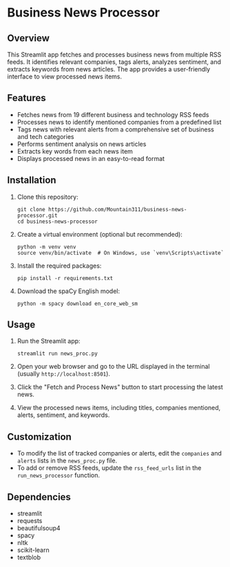 # Business News Processor

## Overview

This Streamlit app fetches and processes business news from multiple RSS feeds. It identifies relevant companies, tags alerts, analyzes sentiment, and extracts keywords from news articles. The app provides a user-friendly interface to view processed news items.

## Features

- Fetches news from 19 different business and technology RSS feeds
- Processes news to identify mentioned companies from a predefined list
- Tags news with relevant alerts from a comprehensive set of business and tech categories
- Performs sentiment analysis on news articles
- Extracts key words from each news item
- Displays processed news in an easy-to-read format

## Installation

1. Clone this repository:
   ```
   git clone https://github.com/Mountain311/business-news-processor.git
   cd business-news-processor
   ```

2. Create a virtual environment (optional but recommended):
   ```
   python -m venv venv
   source venv/bin/activate  # On Windows, use `venv\Scripts\activate`
   ```

3. Install the required packages:
   ```
   pip install -r requirements.txt
   ```

4. Download the spaCy English model:
   ```
   python -m spacy download en_core_web_sm
   ```

## Usage

1. Run the Streamlit app:
   ```
   streamlit run news_proc.py
   ```

2. Open your web browser and go to the URL displayed in the terminal (usually `http://localhost:8501`).

3. Click the "Fetch and Process News" button to start processing the latest news.

4. View the processed news items, including titles, companies mentioned, alerts, sentiment, and keywords.

## Customization

- To modify the list of tracked companies or alerts, edit the `companies` and `alerts` lists in the `news_proc.py` file.
- To add or remove RSS feeds, update the `rss_feed_urls` list in the `run_news_processor` function.

## Dependencies

- streamlit
- requests
- beautifulsoup4
- spacy
- nltk
- scikit-learn
- textblob